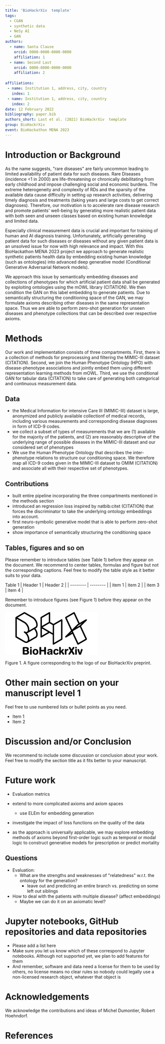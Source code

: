 ```yaml
---
title: 'BioHackrXiv  template'
tags:
  - CGAN
  - synthetic data
  - NeSy AI
  - GAN
authors:
  - name: Santa Clause
    orcid: 0000-0000-0000-0000
    affiliation: 1
  - name: Second Last
    orcid: 0000-0000-0000-0000
    affiliation: 2

affiliations:
 - name: Institution 1, address, city, country
   index: 1
 - name: Institution 1, address, city, country
   index: 2
date: 12 February 2022
bibliography: paper.bib
authors_short: Last et al. (2021) BioHackrXiv  template
group: BioHackrXiv
event: BioHackathon MENA 2023
---
```


# Introduction or Background

As the name suggests, "rare diseases" are fairly uncommon leading to limited availability of patient data for such diseases. Rare Diseases (incidence <1 in 2000) are life-threatening or chronically debilitating from early childhood and impose challenging social and economic burdens. The extreme heterogeneity and complexity of RDs and the sparsity of the available data cause difficulty in setting up research activities, delivering timely diagnosis and treatments (taking years and large costs to get correct diagnoses). Therefore, our motivation is to accelerate rare disease research and promote patients' well-being by generating more realistic patient data with both seen and unseen classes based on existing human knowledge and limited data.

Especially clinical measurement data is crucial and important for training of human and AI diagnosis training. Unfortunately, artificially generating patient data for such diseases or diseases without any given patient data is an unsolved issue for now with high relevance and impact. With this BioHackathon MENA 2023 project we approach to generate realistic synthetic patients health data by embedding existing human knowledge (such as ontologies) into advanced deep generative model (Conditional Generative Adversarial Network models). 

We approach this issue by semantically embedding diseases and collections of phenotypes for which artificial patient data shall be generated by exploiting ontologies using the mOWL library (CITATION). We then condition the GAN on this label embedding to generate patients. Due to semantically structuring the conditioning space of the GAN, we may formulate axioms describing other diseases in the same representation space. Thus we are able to perform zero-shot generation for unseen diseases and phenotype collections that can be described over respective axioms. 

# Methods

Our work and implementation consists of three compartments. First, there is a collection of methods for preprocessing and filtering the MIMIC-III dataset (CITATION). Second, we join the Human Phenotype Ontology (HPO) with disease-phenotype associations and jointly embed them using different representation learning methods from mOWL. Third, we use the conditional GAN for tabular data (CITATION) to take care of generating both categorical and continuous measurement data. 

## Data

- the Medical Information for intensive Care III (MIMIC-III) dataset is large, anonymized and publicly available collectionf of medical records, including various measurements and corresponding disease diagnoses in form of ICD-9 codes. 
- we collect a subset of types of measurements that we are (1) available for the majority of the patients, and (2) are reasonably descriptive of the underlying range of possible diseases in the MIMIC-III dataset and our considered set of phenotypes
- We use the Human Phenotype Ontology that describes the inter-phenotype relations to structure our conditioning space. We therefore map all ICD-9 codes given in the MIMIC-III dataset to OMIM (CITATION) and associate all with their respective set of phenotypes.

## Contributions

- built entire pipeline incorporating the three compartments mentioned in the methods section
- introduced an regression loss inspired by natbib:citet (CITATION) that forces the discriminator to take the underlying ontology embeddings into account.  
- first neuro-symbolic generative model that is able to perform zero-shot generation
- show importance of semantically structuring the conditioning space



## Tables, figures and so on

Please remember to introduce tables (see Table 1) before they appear on the document. We recommend to center tables, formulas and figure but not the corresponding captions. Feel free to modify the table style as it better suits to your data.

Table 1
| Header 1 | Header 2 |
| -------- | -------- |
| item 1 | item 2 |
| item 3 | item 4 |

Remember to introduce figures (see Figure 1) before they appear on the document. 

![BioHackrXiv logo](./biohackrxiv.png)
 
Figure 1. A figure corresponding to the logo of our BioHackrXiv preprint.

# Other main section on your manuscript level 1

Feel free to use numbered lists or bullet points as you need.
* Item 1
* Item 2

# Discussion and/or Conclusion

We recommend to include some discussion or conclusion about your work. Feel free to modify the section title as it fits better to your manuscript.

# Future work

- Evaluation metrics

- extend to more complicated axioms and axiom spaces
    - use ELEm for embedding generation
- investigate the impact of loss functions on the quality of the data
- as the approach is universally applicable, we may explore embedding methods of axioms beyond first-order logic such as temporal or modal logic to construct generative models for prescription or predict mortality

## Questions

- Evaluation:
    - What are the strengths and weaknesses of "relatedness" w.r.t. the ontology for the generation?
        - leave out and predicting an entire branch vs. predicting on some left out siblings
- How to deal with the patients with multiple disease? (affect embeddings) 
    - Maybe we can do it on an axiomatic level?

# Jupyter notebooks, GitHub repositories and data repositories

* Please add a list here
* Make sure you let us know which of these correspond to Jupyter notebooks. Although not supported yet, we plan to add features for them
* And remember, software and data need a license for them to be used by others, no license means no clear rules so nobody could legally use a non-licensed research object, whatever that object is

# Acknowledgements
We acknowledge the contributions and ideas of Michel Dumontier, Robert Hoehndorf.

# References


